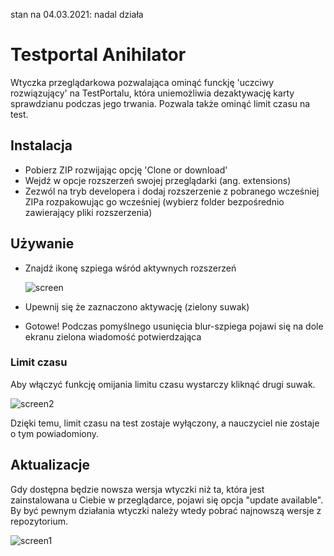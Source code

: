 stan na 04.03.2021: nadal działa

# Testportal Anihilator
Wtyczka przeglądarkowa pozwalająca ominąć funckję 'uczciwy rozwiązujący' na TestPortalu, która uniemożliwia dezaktywację karty sprawdzianu podczas jego trwania. Pozwala także ominąć limit czasu na test. 

## Instalacja
* Pobierz ZIP rozwijając opcję 'Clone or download'
* Wejdź w opcje rozszerzeń swojej przeglądarki (ang. extensions)
* Zezwól na tryb developera i dodaj rozszerzenie z pobranego wcześniej ZIPa rozpakowując go wcześniej (wybierz folder bezpośrednio zawierający pliki rozszerzenia)

## Używanie
* Znajdź ikonę szpiega wśród aktywnych rozszerzeń

     ![screen](./assets/screen.png)

* Upewnij się że zaznaczono aktywację (zielony suwak)
* Gotowe! Podczas pomyślnego usunięcia blur-szpiega pojawi się na dole ekranu zielona wiadomość potwierdzająca

### Limit czasu
Aby włączyć funkcję omijania limitu czasu wystarczy kliknąć drugi suwak.
     
![screen2](./assets/screen2.png)
     
Dzięki temu, limit czasu na test zostaje wyłączony, a nauczyciel nie zostaje o tym powiadomiony.

## Aktualizacje
Gdy dostępna będzie nowsza wersja wtyczki niż ta, która jest zainstalowana u Ciebie w przeglądarce, pojawi się opcja "update available". By być pewnym działania wtyczki należy wtedy pobrać najnowszą wersje z repozytorium.

 ![screen1](./assets/screen1.png)
